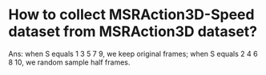 # How to collect MSRAction3D-Speed dataset from MSRAction3D dataset?
Ans: when S equals 1 3 5 7 9, we keep original frames; when S equals 2 4 6 8 10, we random sample half frames.
